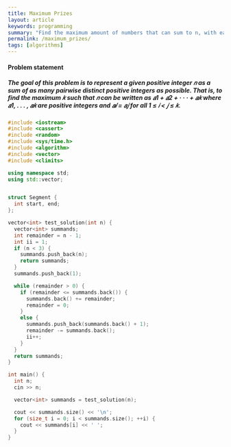```yaml
---
title: Maximum Prizes
layout: article
keywords: programming
summary: "Find the maximum amount of numbers that can sum to n, with each number being greater than the last."
permalink: /maximum_prizes/
tags: [algorithms]
---
```


#### Problem statement

##### The goal of this problem is to represent a given positive integer 𝑛 as a sum of as many pairwise distinct positive integers as possible. That is, to find the maximum 𝑘 such that 𝑛 can be written as 𝑎1 + 𝑎2 + · · · + 𝑎𝑘 where 𝑎1, . . . , 𝑎𝑘 are positive integers and 𝑎𝑖 ̸= 𝑎𝑗 for all 1 ≤ 𝑖 < 𝑗 ≤ 𝑘.

```cpp
#include <iostream>
#include <cassert>
#include <random>
#include <sys/time.h>
#include <algorithm>
#include <vector>
#include <climits>

using namespace std;
using std::vector;


struct Segment {
  int start, end;
};

vector<int> test_solution(int n) {
  vector<int> summands;
  int remainder = n - 1;
  int ii = 1;
  if (n < 3) {
    summands.push_back(n);
    return summands;
  }
  summands.push_back(1);

  while (remainder > 0) {
    if (remainder <= summands.back()) {
      summands.back() += remainder;
      remainder = 0;
    }
    else {
      summands.push_back(summands.back() + 1);
      remainder -= summands.back();
      ii++;
    }
  }
  return summands;
}

int main() {
  int n;
  cin >> n;

  vector<int> summands = test_solution(n);

  cout << summands.size() << '\n';
  for (size_t i = 0; i < summands.size(); ++i) {
    cout << summands[i] << ' ';
  }
}

```
